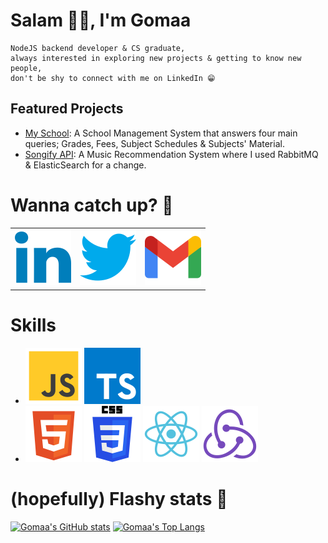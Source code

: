<!-- V1: -->
<!-- Acknowledgement: https://github.com/DoniaEsawi/DoniaEsawi -->
<!-- Acknowledgement: https://github.com/money8203/money8203/ -->

<!-- V2: -->
<!-- Acknowledgement: ChatGPT 😁 -->
<!-- SVGs source: https://www.svgrepo.com/ -->
<!-- Note: I manually changed the width & height in each SVG -->

# Salam 👋🏻, I'm Gomaa

```
NodeJS backend developer & CS graduate,
always interested in exploring new projects & getting to know new people,
don't be shy to connect with me on LinkedIn 😁
```

## Featured Projects

- [My School](https://github.com/G0maa/my-school-server): A School Management System that answers four main queries; Grades, Fees, Subject Schedules & Subjects' Material.
- [Songify API](https://github.com/G0maa/songify-app): A Music Recommendation System where I used RabbitMQ & ElasticSearch for a change.

# Wanna catch up? 🧐

|                                                                                  |                                                                 |                                                               |
| -------------------------------------------------------------------------------- | --------------------------------------------------------------- | ------------------------------------------------------------- |
| [![LinkedIn](./images/linkedin.svg)](https://www.linkedin.com/in/gomaamohammed/) | [![LinkedIn](./images/twitter.svg)](https://twitter.com/_g0maa) | [![Gmail](./images/gmail.svg)](mailto:midomaxgomaa@gmail.com) |

# Skills

<!-- I think I can't remove this? -->

- ![JS](./images/js.svg) ![TS](./images/ts.svg)
- ![HTML](./images/html.svg) ![CSS](./images/css.svg) ![Reactjs](./images/react.svg) ![Reduxjs](./images/redux.svg)

<!-- | Runtimes | ![NodeJS](./images/nodejs.svg) | | | |
| Backend Frameworks | ![Expres](./images/experss.svg) | ![nesths](./images/nestjs.svg) | | |
| ORMs | ![Sequelize - ORM](./images/sequelize.svg) | ![Prisma - ORM](./images/prisma.svg) | | |
| Databases | ![PostgreSQL](./images/postgresql.svg) | ![MongoDB](./images/mongodb.svg) | | |
| Frontend | ![HTML](./images/html.svg) | ![CSS](./images/css.svg) | ![Reactjs](./images/react.svg) | ![Reduxjs](./images/redux.svg) | -->

# (hopefully) Flashy stats 🤩

[![Gomaa's GitHub stats](https://github-readme-stats.vercel.app/api?username=G0maa&show_icons=true)](https://github.com/anuraghazra/github-readme-stats)
[![Gomaa's Top Langs](https://github-readme-stats.vercel.app/api/top-langs/?username=G0maa&layout=compact)](https://github.com/anuraghazra/github-readme-stats)
